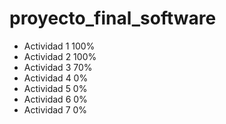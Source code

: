 # proyecto_final_software

* Actividad 1 100%
* Actividad 2 100%
* Actividad 3 70%
* Actividad 4 0%
* Actividad 5 0%
* Actividad 6 0%
* Actividad 7 0%